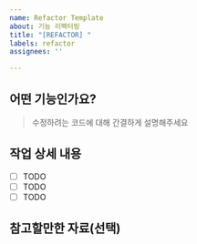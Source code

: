 ```yaml
---
name: Refactor Template
about: 기능 리팩터링
title: "[REFACTOR] "
labels: refactor
assignees: ''

---
```


## 어떤 기능인가요?

> 수정하려는 코드에 대해 간결하게 설명해주세요

## 작업 상세 내용

- [ ] TODO
- [ ] TODO
- [ ] TODO

## 참고할만한 자료(선택)
